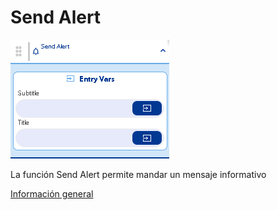 # Send Alert

![](../../../../.gitbook/assets/image%20%28498%29.png)

La función Send Alert permite mandar un mensaje informativo

[Información general](https://docs.apphive.io/reference/funciones/informacion-general-de-las-funciones)

